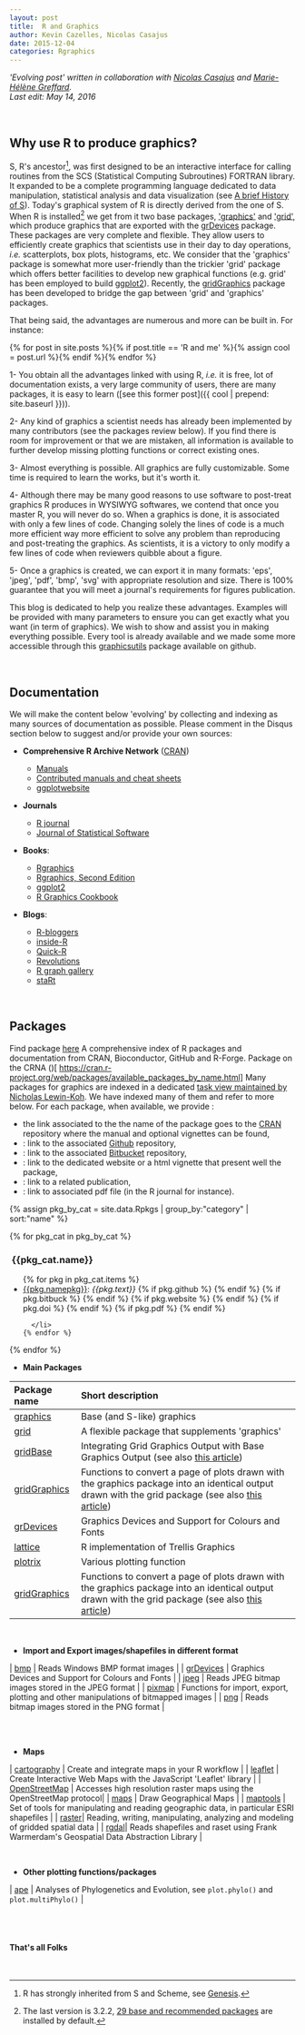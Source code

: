 ```yaml
---
layout: post
title:  R and Graphics
author: Kevin Cazelles, Nicolas Casajus
date: 2015-12-04
categories: Rgraphics
---
```


*'Evolving post' written in collaboration with [Nicolas Casajus](http://nicolascasajus.fr) and [Marie-Hélène Greffard](http://www.er.uqam.ca/nobel/r3424621/labo/fr/site/Marie-Helene.html).*
<br/>
*Last edit: May 14, 2016*

<br/>

## Why use R to produce graphics?

S, R's ancestor[^note1], was first designed to be an interactive interface for calling routines from the SCS (Statistical Computing Subroutines) FORTRAN library. It expanded to be a complete programming language dedicated to data manipulation, statistical analysis and data visualization (see [A brief History of S](http://www.lcg.unam.mx/~lcollado/R/resources/history_of_S.pdf)). Today's graphical system of R is directly derived from the one of S. When R is installed[^note2] we get from it two base packages, ['graphics'](https://stat.ethz.ch/R-manual/R-devel/library/graphics/html/00Index.html) and ['grid'](https://stat.ethz.ch/R-manual/R-devel/library/grid/html/00Index.html), which produce graphics that are exported with the [grDevices](https://stat.ethz.ch/R-manual/R-devel/library/grDevices/html/00Index.html) package. These packages are very complete and flexible. They allow users to efficiently create graphics that scientists use in their day to day operations, *i.e.* scatterplots, box plots, histograms, etc. We consider that the 'graphics' package is somewhat more user-friendly than the trickier 'grid' package which offers better facilities to develop new graphical functions (e.g. grid' has been employed to build [ggplot2](https://cran.r-project.org/web/packages/ggplot2)). Recently, the [gridGraphics](https://journal.r-project.org/archive/2015-1/murrell.pdf) package has been developed to bridge the gap between 'grid' and 'graphics' packages.

That being said, the advantages are numerous and more can be built in. For instance:

{% for post in site.posts %}{% if post.title == 'R and me' %}{% assign cool = post.url %}{% endif %}{% endfor %}

1- You obtain all the advantages linked with using R, *i.e.* it is free, lot of documentation exists, a very large community of users, there are many packages, it is easy to learn ([see this former post]({{ cool | prepend: site.baseurl }})).

2- Any kind of graphics a scientist needs has already been implemented by many contributors (see the packages review below). If you find there is room for improvement or that we are mistaken, all information is available to further develop missing plotting functions or correct existing ones.

3- Almost everything is possible. All graphics are fully customizable. Some time is required to learn the works, but it's worth it.

4- Although there may be many good reasons to use software to post-treat graphics R produces in WYSIWYG softwares, we contend that once you master R, you will never do so. When a graphics is done, it is associated with only a few lines of code. Changing solely the lines of code is a much more efficient way more efficient to solve any problem than reproducing and post-treating the graphics. As scientists, it is a victory to only modify a few lines of code when reviewers quibble about a figure.

5- Once a graphics is created, we can export it in many formats: 'eps', 'jpeg', 'pdf', 'bmp', 'svg' with appropriate resolution and size. There is 100% guarantee that you will meet a journal's requirements for figures publication.

This blog is dedicated to help you realize these advantages. Examples will be provided with many parameters to ensure you can get exactly what you want (in term of graphics). We wish to show and assist you in making everything possible. Every tool is already available and we made some more accessible through this [graphicsutils](https://github.com/KevCaz/graphicsutils) package available on github.


<br/>

## Documentation

We will make the content below 'evolving' by collecting and indexing as many sources of documentation as possible. Please comment in the Disqus section below to suggest and/or provide your own sources:


- **Comprehensive R Archive Network** ([CRAN](https://cran.r-project.org))
  - [Manuals](https://cran.r-project.org/manuals.html)
  - [Contributed manuals and cheat sheets](https://cran.r-project.org/other-docs.html)
  - [ggplotwebsite](http://docs.ggplot2.org/current/index.html)

- **Journals**
  - [R journal](https://journal.r-project.org)
  - [Journal of Statistical Software](http://www.jstatsoft.org/index)

- **Books**:
  - [Rgraphics](http://www.e-reading.club/bookreader.php/137370/C486x_APPb.pdf)    
  - [Rgraphics, Second Edition](http://www.amazon.com/Graphics-Second-Edition-Chapman-Series/dp/1439831769)
  - [ggplot2](http://ms.mcmaster.ca/~bolker/misc/ggplot2-book.pdf)
  - [R Graphics Cookbook](http://www.cookbook-r.com/Graphs/)

- **Blogs**:
  - [R-bloggers](http://www.r-bloggers.com)
  - [inside-R](http://www.inside-r.org)
  - [Quick-R](http://www.statmethods.net/about/learningcurve.html)
  - [Revolutions](http://blog.revolutionanalytics.com/about.html)
  - [R graph gallery](http://rgraphgallery.blogspot.ca)
  - [staRt](http://koenbro.blogspot.ca/?expref=next-blog)



<br/>


## Packages

Find package [here](http://rpackages.ianhowson.com) A comprehensive index of R packages and documentation from CRAN, Bioconductor, GitHub and R-Forge. Package on the CRNA ()[ https://cran.r-project.org/web/packages/available_packages_by_name.html]
Many packages for graphics are indexed in a dedicated [task view maintained by Nicholas Lewin-Koh](https://cran.r-project.org/web/views/Graphics.html). We have indexed many of them and refer to more below.
For each package, when available, we provide :

  - the link associated to the the name of the package goes to the [CRAN](https://cran.r-project.org) repository where the manual and optional vignettes can be found,
  - <a href=""><i class="fa fa-github"></i></a> : link to the associated [Github](https://github.com) repository,
  - <a href=""><i class="fa fa-bitbucket"></i></a> : link to the associated [Bitbucket](https://bitbucket.org) repository,
  - <a href=""><i class="fa fa-globe"></i></a> : link to the dedicated website or a html vignette that present well the package,
  - <a href=""><i class="fa fa-link"></i></a> : link to a related publication,
  - <a href=""><i class="fa fa-file-pdf-o"></i></a> : link to associated pdf file (in the R journal for instance).


{% assign pkg_by_cat = site.data.Rpkgs | group_by:"category" | sort:"name" %}

{% for pkg_cat in pkg_by_cat %}
  <br/>
  <h3> &nbsp;{{pkg_cat.name}} </h3>
  <ul>
    {% for pkg in pkg_cat.items %}
      <li>
        <a href="https://cran.r-project.org/web/packages/{{pkg.namepkg}}/index.html">{{pkg.namepkg}}</a>:   <i>{{pkg.text}}</i>
        {% if pkg.github %} <a href="https://github.com/{{pkg.github}}"><i class="fa fa-github"></i></a> {% endif %}
        {% if pkg.bitbuck %} <a href="https://bitbucket.org/{{pkg.bitbuck}}"><i class="fa fa-bitbucket"></i></a> {% endif %}
        {% if pkg.website %} <a href="{{pkg.website}}"><i class="fa fa-globe"></i></a> {% endif %}
        {% if pkg.doi %} <a href="https://doi.org/{{pkg.doi}}"><i class="fa fa-link"></i></a> {% endif %}
        {% if pkg.pdf %}  <a href="{{pkg.pdf}}"><i class="fa fa-file-pdf-o"></i></a> {% endif %}

      </li>
    {% endfor %}
  </ul>
{% endfor %}


<br/>








- **Main Packages**

| Package name | Short description |
|:-------------|:------------------|
| [graphics](https://stat.ethz.ch/R-manual/R-devel/library/graphics/html/00Index.html) | Base (and S-like) graphics  |
| [grid](https://stat.ethz.ch/R-manual/R-devel/library/grid/html/00Index.html) | A flexible package that supplements 'graphics' |
| [gridBase](https://cran.r-project.org/web/packages/gridBase/) | Integrating Grid Graphics Output with Base Graphics Output (see also [this article](https://cran.r-project.org/web/packages/gridBase/vignettes/gridBase.pdf)) |
| [gridGraphics](https://cran.r-project.org/web/packages/gridGraphics/) | Functions to convert a page of plots drawn with the graphics package into an identical output drawn with the grid package (see also [this article](https://journal.r-project.org/archive/2015-1/murrell.pdf))
| [grDevices](https://stat.ethz.ch/R-manual/R-devel/library/grDevices/html/00Index.html) | Graphics Devices and Support for Colours and Fonts |
| [lattice](https://cran.r-project.org/web/packages/lattice) | R implementation of Trellis Graphics |
| [plotrix](https://cran.r-project.org/web/packages/plotrix) | Various plotting function
| [gridGraphics](https://cran.r-project.org/web/packages/gridGraphics/) | Functions to convert a page of plots drawn with the graphics package into an identical output drawn with the grid package (see also [this article](https://journal.r-project.org/archive/2015-1/murrell.pdf))

<br/>


- **Import and Export images/shapefiles in different format**

| [bmp](https://cran.r-project.org/web/packages/bmp/index.html) | Reads Windows BMP format images |
| [grDevices](https://stat.ethz.ch/R-manual/R-devel/library/grDevices/html/00Index.html) | Graphics Devices and Support for Colours and Fonts |
| [jpeg](https://cran.r-project.org/web/packages/jpeg/index.html) | Reads JPEG bitmap images stored in the JPEG format |
| [pixmap](https://cran.r-project.org/web/packages/pixmap/index.html) | Functions for import, export, plotting and other manipulations of bitmapped images |
| [png](https://cran.r-project.org/web/packages/png/index.html) | Reads bitmap images stored in the PNG format |


<br/>


<br/>

- **Maps**

| [cartography](https://cran.r-project.org/web/packages/cartography/index.html) | Create and integrate maps in your R workflow |
| [leaflet](https://cran.r-project.org/web/packages/leaflet/index.html) | Create Interactive Web Maps with the JavaScript 'Leaflet' library |
| [OpenStreetMap](https://cran.r-project.org/web/packages/OpenStreetMap/index.html) | Accesses high resolution raster maps using the OpenStreetMap protocol|
| [maps](https://cran.r-project.org/web/packages/maps/index.html) | Draw Geographical Maps |
| [maptools](https://cran.r-project.org/web/packages/png/index.html) | Set of tools for manipulating and reading geographic data, in particular ESRI shapefiles |
| [raster](https://cran.r-project.org/web/packages/raster/index.html)| Reading, writing, manipulating, analyzing and modeling of gridded spatial data |
| [rgdal](https://cran.r-project.org/web/packages/rgdal/index.html)| Reads shapefiles and raset using Frank Warmerdam's Geospatial Data Abstraction Library |

<br/>


- **Other plotting functions/packages**

| [ape](https://cran.r-project.org/web/packages/ape/index.html) | Analyses of Phylogenetics and Evolution, see `plot.phylo()` and `plot.multiPhylo()` |



<br/>


[^note1]: R has strongly inherited from S and Scheme, see [Genesis](https://cran.r-project.org/doc/html/interface98-paper/paper_1.html).

[^note2]: The last version is 3.2.2, [29 base and recommended packages](https://stat.ethz.ch/R-manual/R-devel/doc/html/packages.html) are installed by default.

<br/>

#### That's all Folks

<br/>

